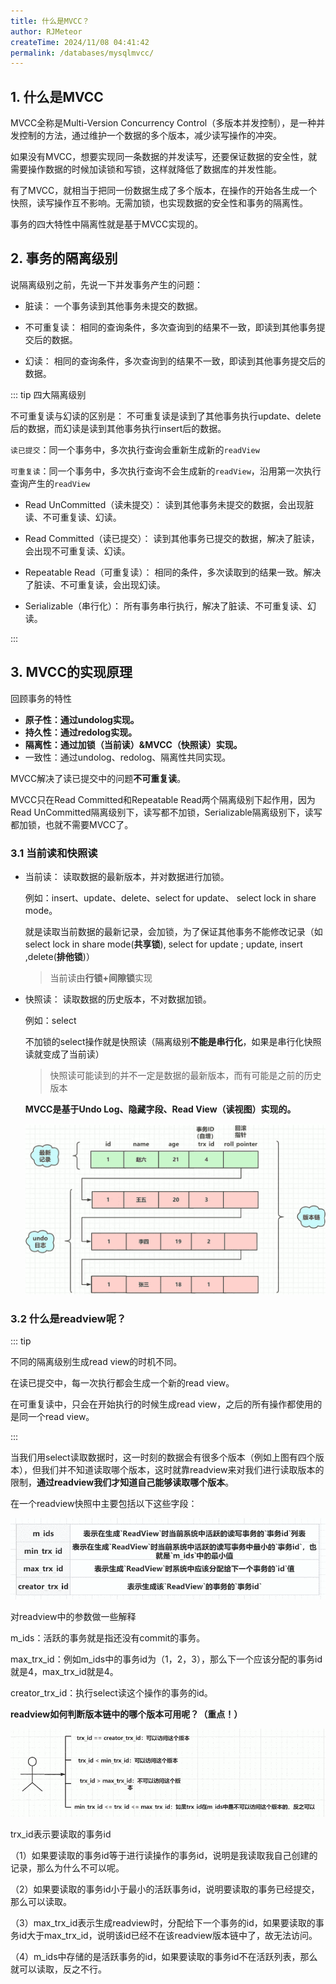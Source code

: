 ```yaml
---
title: 什么是MVCC？
author: RJMeteor
createTime: 2024/11/08 04:41:42
permalink: /databases/mysqlmvcc/
---
```


## 1. 什么是MVCC

MVCC全称是Multi-Version Concurrency Control（多版本并发控制），是一种并发控制的方法，通过维护一个数据的多个版本，减少读写操作的冲突。

如果没有MVCC，想要实现同一条数据的并发读写，还要保证数据的安全性，就需要操作数据的时候加读锁和写锁，这样就降低了数据库的并发性能。

有了MVCC，就相当于把同一份数据生成了多个版本，在操作的开始各生成一个快照，读写操作互不影响。无需加锁，也实现数据的安全性和事务的隔离性。

事务的四大特性中隔离性就是基于MVCC实现的。

## 2. 事务的隔离级别



说隔离级别之前，先说一下并发事务产生的问题：

- 脏读： 一个事务读到其他事务未提交的数据。

- 不可重复读： 相同的查询条件，多次查询到的结果不一致，即读到其他事务提交后的数据。

- 幻读： 相同的查询条件，多次查询到的结果不一致，即读到其他事务提交后的数据。

::: tip 四大隔离级别

不可重复读与幻读的区别是： 不可重复读是读到了其他事务执行update、delete后的数据，而幻读是读到其他事务执行insert后的数据。

`读已提交`：同一个事务中，多次执行查询会重新生成新的`readView`

`可重复读`：同一个事务中，多次执行查询不会生成新的`readView`，沿用第一次执行查询产生的`readView`

- Read UnCommitted（读未提交）： 读到其他事务未提交的数据，会出现脏读、不可重复读、幻读。

- Read Committed（读已提交）： 读到其他事务已提交的数据，解决了脏读，会出现不可重复读、幻读。

- Repeatable Read（可重复读）： 相同的条件，多次读取到的结果一致。解决了脏读、不可重复读，会出现幻读。

- Serializable（串行化）： 所有事务串行执行，解决了脏读、不可重复读、幻读。

::: 

## 3. MVCC的实现原理

回顾事务的特性

- **原子性：通过undolog实现。**
- **持久性：通过redolog实现。**
- **隔离性：通过加锁（当前读）&MVCC（快照读）实现。**
- 一致性：通过undolog、redolog、隔离性共同实现。

MVCC解决了读已提交中的问题**不可重复读**。

MVCC只在Read Committed和Repeatable Read两个隔离级别下起作用，因为Read UnCommitted隔离级别下，读写都不加锁，Serializable隔离级别下，读写都加锁，也就不需要MVCC了。

### 3.1 当前读和快照读

- 当前读： 读取数据的最新版本，并对数据进行加锁。

  例如：insert、update、delete、select for update、 select lock in share mode。

  就是读取当前数据的最新记录，会加锁，为了保证其他事务不能修改记录（如select lock in share mode(**共享锁**), select for update ; update, insert ,delete(**排他锁**)）

  > 当前读由**行锁+间隙锁**实现

- 快照读： 读取数据的历史版本，不对数据加锁。

  例如：select

  不加锁的select操作就是快照读（隔离级别**不能是串行化**，如果是串行化快照读就变成了当前读）

  > 快照读可能读到的并不一定是数据的最新版本，而有可能是之前的历史版本

  **MVCC是基于Undo Log、隐藏字段、Read View（读视图）实现的。**

  ![](./images/mysqlmvcc.png)

### 3.2 **什么是readview呢？**

::: tip

不同的隔离级别生成read view的时机不同。

在读已提交中，每一次执行都会生成一个新的read view。

在可重复读中，只会在开始执行的时候生成read view，之后的所有操作都使用的是同一个read view。

:::

当我们用select读取数据时，这一时刻的数据会有很多个版本（例如上图有四个版本），但我们并不知道读取哪个版本，这时就靠readview来对我们进行读取版本的限制，**通过readview我们才知道自己能够读取哪个版本**。

在一个readview快照中主要包括以下这些字段：

![](./images/mysqlreadview.png)

对readview中的参数做一些解释

m_ids：活跃的事务就是指还没有commit的事务。

max_trx_id：例如m_ids中的事务id为（1，2，3），那么下一个应该分配的事务id就是4，max_trx_id就是4。

creator_trx_id：执行select读这个操作的事务的id。

**readview如何判断版本链中的哪个版本可用呢？（重点！）**

![](./images/mysqlreadview1.png)

trx_id表示要读取的事务id

（1）如果要读取的事务id等于进行读操作的事务id，说明是我读取我自己创建的记录，那么为什么不可以呢。

（2）如果要读取的事务id小于最小的活跃事务id，说明要读取的事务已经提交，那么可以读取。

（3）max_trx_id表示生成readview时，分配给下一个事务的id，如果要读取的事务id大于max_trx_id，说明该id已经不在该readview版本链中了，故无法访问。

（4）m_ids中存储的是活跃事务的id，如果要读取的事务id不在活跃列表，那么就可以读取，反之不行。

